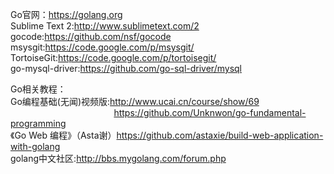 Go官网：<a href="https://golang.org">https://golang.org</a><br/>
Sublime Text 2:<a href="http://www.sublimetext.com/2">http://www.sublimetext.com/2</a><br/>
gocode:<a href="https://github.com/nsf/gocode">https://github.com/nsf/gocode</a><br/>
msysgit:<a href="https://code.google.com/p/msysgit/">https://code.google.com/p/msysgit/</a><br/>
TortoiseGit:<a href="https://code.google.com/p/tortoisegit/">https://code.google.com/p/tortoisegit/</a><br/>
go-mysql-driver:<a href="https://github.com/go-sql-driver/mysql">https://github.com/go-sql-driver/mysql</a><br/>


Go相关教程：<br/>
Go编程基础(无闻)视频版:<a href="http://www.ucai.cn/course/show/69">http://www.ucai.cn/course/show/69</a><br/>
&nbsp;&nbsp;&nbsp;&nbsp;&nbsp;&nbsp;&nbsp;&nbsp;&nbsp;&nbsp;&nbsp;&nbsp;&nbsp;&nbsp;&nbsp;&nbsp;&nbsp;&nbsp;&nbsp;&nbsp;&nbsp;&nbsp;&nbsp;&nbsp;&nbsp;&nbsp;&nbsp;&nbsp;&nbsp;&nbsp;&nbsp;&nbsp;&nbsp;&nbsp;&nbsp;&nbsp;&nbsp;&nbsp;&nbsp;&nbsp;&nbsp;&nbsp;<a href="https://github.com/Unknwon/go-fundamental-programming">https://github.com/Unknwon/go-fundamental-programming</a><br/>
《Go Web 编程》（Asta谢）<a href="https://github.com/astaxie/build-web-application-with-golang">https://github.com/astaxie/build-web-application-with-golang</a><br/>
golang中文社区:<a href="http://bbs.mygolang.com/forum.php">http://bbs.mygolang.com/forum.php</a><br/>
